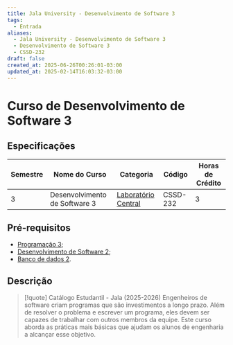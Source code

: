 ```yaml
---
title: Jala University - Desenvolvimento de Software 3
tags:
  - Entrada
aliases:
  - Jala University - Desenvolvimento de Software 3
  - Desenvolvimento de Software 3
  - CSSD-232
draft: false
created_at: 2025-06-26T00:26:01-03:00
updated_at: 2025-02-14T16:03:32-03:00
---
```

# Curso de Desenvolvimento de Software 3

## Especificações
| Semestre | Nome do Curso                 | Categoria                                                                                      | Código   | Horas de Crédito |
| -------- | ----------------------------- | ---------------------------------------------------------------------------------------------- | -------- | ---------------- |
| 3        | Desenvolvimento de Software 3 | [Laboratório Central](content/notas/2025/06/21/entrada/Jala_University-Laboratorio_Central.md) | CSSD-232 | 3                |

## Pré-requisitos
- [Programação 3](../../25/entrada/Jala_University-Programacao_3.md); 
- [Desenvolvimento de Software 2](content/notas/2025/06/25/entrada/Jala_University-Desenvolvimento_de_Software_2.md);
- [Banco de dados 2](content/notas/2025/06/24/entrada/Jala_University-Banco_de_dados_2.md).

## Descrição

> [!quote] Catálogo Estudantil - Jala (2025-2026)
> Engenheiros de software criam programas que são investimentos a longo prazo. Além de resolver o problema e escrever um programa, eles devem ser capazes de trabalhar com outros membros da equipe. Este curso aborda as práticas mais básicas que ajudam os alunos de engenharia a alcançar esse objetivo.
